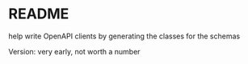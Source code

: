 # README #


help write OpenAPI clients by generating the classes for the schemas 

Version: very early, not worth a number


